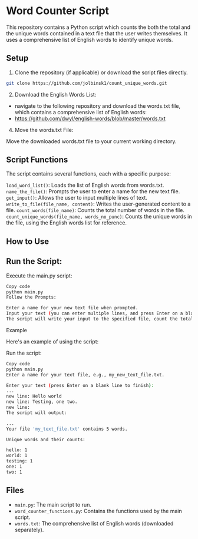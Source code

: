 # Word Counter Script

This repository contains a Python script which counts the both the total and the unique words contained in a text file that the user writes themselves. It uses a comprehensive list of English words to identify unique words.

## Setup

1) Clone the repository (if applicable) or download the script files directly.
```bash
git clone https://github.com/jolbinsk1/count_unique_words.git
```

2) Download the English Words List:
- navigate to the following repository and download the words.txt file, which contains a comprehensive list of English words:
- https://github.com/dwyl/english-words/blob/master/words.txt

4) Move the words.txt File:

Move the downloaded words.txt file to your current working directory.

## Script Functions

The script contains several functions, each with a specific purpose:

`load_word_list()`: Loads the list of English words from words.txt.
`name_the_file()`: Prompts the user to enter a name for the new text file.
`get_input()`: Allows the user to input multiple lines of text.
`write_to_file(file_name, content)`: Writes the user-generated content to a file.
`count_words(file_name)`: Counts the total number of words in the file.
`count_unique_words(file_name, words_no_punc)`: Counts the unique words in the file, using the English words list for reference.

## How to Use

## Run the Script:

Execute the main.py script:

```bash
Copy code
python main.py
Follow the Prompts:

Enter a name for your new text file when prompted.
Input your text (you can enter multiple lines, and press Enter on a blank line to finish).
The script will write your input to the specified file, count the total number of words, and count the unique words, displaying the results in the console.

```
Example

Here's an example of using the script:

Run the script:

```bash
Copy code
python main.py
Enter a name for your text file, e.g., my_new_text_file.txt.

Enter your text (press Enter on a blank line to finish):
...
new line: Hello world
new line: Testing, one two.
new line:
The script will output:

...
Your file 'my_text_file.txt' contains 5 words.

Unique words and their counts:

hello: 1
world: 1
testing: 1
one: 1
two: 1
```

## Files

- `main.py`: The main script to run.
- `word_counter_functions.py`: Contains the functions used by the main script.
- `words.txt`: The comprehensive list of English words (downloaded separately).
